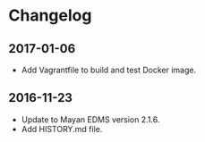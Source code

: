 Changelog
=========

2017-01-06
----------
- Add Vagrantfile to build and test Docker image.

2016-11-23
----------
- Update to Mayan EDMS version 2.1.6.
- Add HISTORY.md file.


